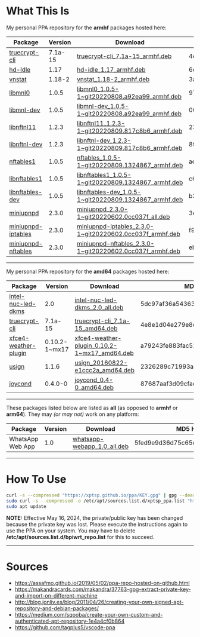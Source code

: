# What This Is

My personal PPA repository for the **armhf** packages hosted here:

| Package | Version | Download | MD5 Hash |
|---------|---------|----------|----------|
| [truecrypt-cli](https://github.com/stefansundin/truecrypt.deb) | 7.1a-15 | [truecrypt-cli_7.1a-15_armhf.deb](https://github.com/xptsp/ppa/raw/main/armhf/truecrypt-cli_7.1a-15_armhf.deb) | 4e8e1d04e279e8d2c2c0c24bfde5902a |
| [hd-Idle](https://github.com/adelolmo/hd-idle) | 1.17 | [hd-idle_1.17_armhf.deb](https://github.com/xptsp/ppa/raw/main/armhf/hd-idle_1.17_armhf.deb) | 6d4be65b120d9771c1ea235c41035525 |
| [vnstat](https://github.com/vergoh/vnstat) | 1.18-2 | [vnstat_1.18-2_armhf.deb](https://github.com/xptsp/ppa/raw/main/armhf/vnstat_1.18-2_armhf.deb) | 3a3dd6ed886b5fc4269031def75dddec | 
| [libmnl0](https://git.netfilter.org/libmnl/commit/?id=a92ea99316682de75b0cbbbc0c753c7534212853) | 1.0.5 | [libmnl0_1.0.5-1~git20220808.a92ea99_armhf.deb](https://github.com/xptsp/ppa/raw/main/armhf/libmnl0_1.0.5-1~git20220808.a92ea99_armhf.deb) | 97e1f5db9d8bbff08df1600f7d89c40f |  
| [libmnl-dev](https://git.netfilter.org/libmnl/commit/?id=a92ea99316682de75b0cbbbc0c753c7534212853) | 1.0.5 | [libmnl-dev_1.0.5-1~git20220808.a92ea99_armhf.deb](https://github.com/xptsp/ppa/raw/main/armhf/libmnl-dev_1.0.5-1~git20220808.a92ea99_armhf.deb) | 0030a7c21a0ada090d68ab13d84b9768 | 
| [libnftnl11](http://git.netfilter.org/libnftnl/commit/?id=817c8b66f1ea8c223b7513d4cd7bff525d8a0a9f) | 1.2.3 | [libnftnl11_1.2.3-1~git20220809.817c8b6_armhf.deb](https://github.com/xptsp/ppa/raw/main/armhf/libnftnl11_1.2.3-1~git20220809.817c8b6_armhf.deb) | 234e7b274d286c621be2e535a81ff644 | 
| [libnftnl-dev](http://git.netfilter.org/libnftnl/commit/?id=817c8b66f1ea8c223b7513d4cd7bff525d8a0a9f) | 1.2.3 | [libnftnl-dev_1.2.3-1~git20220809.817c8b6_armhf.deb](https://github.com/xptsp/ppa/raw/main/armhf/libnftnl-dev_1.2.3-1~git20220809.817c8b6_armhf.deb) | 892118279a4f3cdb064720d80338d9cd |
| [nftables1](http://git.netfilter.org/nftables/commit/?id=132486709b1194c9f4ff721db8d5873838965548) | 1.0.5 | [nftables_1.0.5-1~git20220809.1324867_armhf.deb](https://github.com/xptsp/ppa/raw/main/armhf/nftables_1.0.5-1~git20220809.1324867_armhf.deb) | ae95b46d25703334bac626f280f96129 |  
| [libnftables1](http://git.netfilter.org/nftables/commit/?id=132486709b1194c9f4ff721db8d5873838965548) | 1.0.5 | [libnftables1_1.0.5-1~git20220809.1324867_armhf.deb](https://github.com/xptsp/ppa/raw/main/armhf/libnftables1_1.0.5-1~git20220809.1324867_armhf.deb) | c619fdbaa08cc6445e24ea0754098194 |
| [libnftables-dev](http://git.netfilter.org/nftables/commit/?id=132486709b1194c9f4ff721db8d5873838965548) | 1.0.5 | [libnftables-dev_1.0.5-1~git20220809.1324867_armhf.deb](https://github.com/xptsp/ppa/raw/main/armhf/libnftables-dev_1.0.5-1~git20220809.1324867_armhf.deb) | b3ac6735255a5473614d108d98ce6bdb |
| [miniupnpd](https://github.com/miniupnp/miniupnp/tree/0cc037f8b0d563334bace7af4e00e9041cfa97e6) | 2.3.0 | [miniupnpd_2.3.0-1~git20220602.0cc037f_all.deb](https://github.com/xptsp/ppa/raw/main/armhf/miniupnpd_2.3.0-1~git20220602.0cc037f_all.deb) | 3e3ba6aef509c11e3280776acfb893cd |
| [miniupnpd-iptables](https://github.com/miniupnp/miniupnp/tree/0cc037f8b0d563334bace7af4e00e9041cfa97e6) | 2.3.0 | [miniupnpd-iptables_2.3.0-1~git20220602.0cc037f_armhf.deb](https://github.com/xptsp/ppa/raw/main/armhf/miniupnpd-iptables_2.3.0-1~git20220602.0cc037f_armhf.deb) | f9249a8ee438585704a15c83dbd81539 |  
| [miniupnpd-nftables](https://github.com/miniupnp/miniupnp/tree/0cc037f8b0d563334bace7af4e00e9041cfa97e6) | 2.3.0 | [miniupnpd-nftables_2.3.0-1~git20220602.0cc037f_armhf.deb](https://github.com/xptsp/ppa/raw/main/armhf/miniupnpd-nftables_2.3.0-1~git20220602.0cc037f_armhf.deb) | ebe48e7add1edc4a4c0514e63265abc5 |  

----

My personal PPA repository for the **amd64** packages hosted here:

| Package | Version | Download | MD5 Hash |
|---------|---------|----------|----------|
| [intel-nuc-led-dkms](https://github.com/xptsp/intel_nuc_led) | 2.0 | [intel-nuc-led-dkms_2.0_all.deb](https://github.com/xptsp/ppa/raw/main/amd64/intel-nuc-led-dkms_2.0_all.deb) | 5dc97af36a54363009710af702a4ada5 |
| [truecrypt-cli](https://github.com/stefansundin/truecrypt.deb) | 7.1a-15 | [truecrypt-cli_7.1a-15_amd64.deb](https://github.com/xptsp/ppa/raw/main/amd64/truecrypt-cli_7.1a-15_amd64.deb) | 4e8e1d04e279e8d2c2c0c24bfde5902a |
| [xfce4-weather-plugin](https://mxrepo.com/mx/repo/pool/main/x/xfce4-weather-plugin/) | 0.10.2-1~mx17 | [xfce4-weather-plugin_0.10.2-1~mx17_amd64.deb](https://github.com/xptsp/ppa/raw/main/amd64/xfce4-weather-plugin_0.10.2-1~mx17_amd64.deb) | a79243fe883fac516c1b8f451f5b6663 |  
| [usign](https://github.com/xypron/usign) | 1.1.6 | [usign_20160822-e1ccc2a_amd64.deb](https://github.com/xptsp/ppa/raw/main/amd64/usign_20160822-e1ccc2a_amd64.deb) | 2326289c71993a21797f4a2888f92ea2 | 
| [joycond](https://github.com/DanielOgorchock/joycond) | 0.4.0-0 | [joycond_0.4-0_amd64.deb](https://github.com/xptsp/ppa/raw/main/amd64/joycond_0.4-0_amd64.deb) | 87687aaf3d09cfae221d2298cee5e488 |
----

These packages listed below are listed as **all** (as opposed to **armhf** or **arm64**).  They may *(or may not)* work on any platform:

| Package | Version | Download | MD5 Hash |
|---------|---------|----------|----------|
| WhatsApp Web App | 1.0 | [whatsapp-webapp_1.0_all.deb](https://github.com/xptsp/ppa/raw/main/amd64/whatsapp-webapp_1.0_all.deb) | 5fed9e9d36d75c65efa6b3d96f44aaa8 | 

----

# How To Use

```bash
curl -s --compressed "https://xptsp.github.io/ppa/KEY.gpg" | gpg --dearmor | sudo tee /etc/apt/trusted.gpg.d/xptsp_ppa.gpg >/dev/null
sudo curl -s --compressed -o /etc/apt/sources.list.d/xptsp_ppa.list "https://xptsp.github.io/ppa/ppa.list"
sudo apt update
```

**NOTE:** Effective May 16, 2024, the private/public key has been changed because the private key was lost.  Please execute the instructions again to use the PPA on your system.  You may have to delete **/etc/apt/sources.list.d/bpiwrt_repo.list** for this to succeed. 

----

# Sources

- https://assafmo.github.io/2019/05/02/ppa-repo-hosted-on-github.html
- https://makandracards.com/makandra/37763-gpg-extract-private-key-and-import-on-different-machine
- http://blog.jonliv.es/blog/2011/04/26/creating-your-own-signed-apt-repository-and-debian-packages/
- https://medium.com/sqooba/create-your-own-custom-and-authenticated-apt-repository-1e4a4cf0b864
- https://github.com/tagplus5/vscode-ppa

<!-- GitHub Email: 43975081+xptsp@users.noreply.github.com -->
